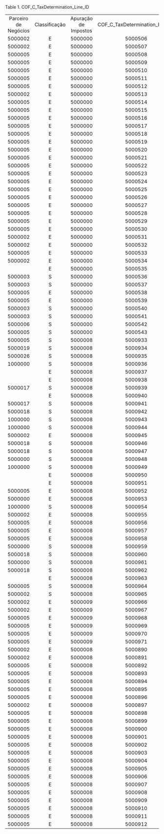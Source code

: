 <div id="d129040e1" class="table">

<div class="table-title">

Table 1. COF\_C\_TaxDetermination\_Line\_ID

</div>

<div class="table-contents">

|                      |               |                      |                                    |                   |                     |                        |                |            |                   |                   |         |        |        |         |                  |                      |         |
| :------------------: | :-----------: | :------------------: | :--------------------------------: | :---------------: | :-----------------: | :--------------------: | :------------: | :--------: | :---------------: | :---------------: | :-----: | :----: | :----: | :-----: | :--------------: | :------------------: | :-----: |
| Parceiro de Negócios | Classificação | Apuração de Impostos | COF\_C\_TaxDetermination\_Line\_ID | CST do Lançamento | Código da Impreesão | Descrição da Impressão | Valor Contábil | Valor Base | Imposto Creditado | Impostos Debitado | Isentas | Outras | Região |  CFOP   | Documento Fiscal | Doc. Fiscal - Linhas | Produto |
|       5000002        |       E       |       5000000        |              5000506               |        00         |                     |                        |    10000.00    |  4000.00   |      720.00       |         0         |    0    |   0    |  465   | 1000001 |     5000006      |       5000007        | 5000019 |
|       5000002        |       E       |       5000000        |              5000507               |        10         |                     |                        |    30000.00    |  30000.00  |      5400.00      |         0         |    0    |   0    |  465   | 1000001 |     5000006      |       5000006        | 5000018 |
|       5000005        |       E       |       5000000        |              5000508               |        51         |                     |                        |    1500.00     |  1500.00   |      100.80       |         0         |    0    |   0    |  456   | 1000111 |     5000012      |       5000013        | 5000022 |
|       5000005        |       E       |       5000000        |              5000509               |        51         |                     |                        |    1500.00     |  1050.00   |      126.00       |         0         |    0    |   0    |  456   | 1000111 |     5000012      |       5000014        | 5000021 |
|       5000005        |       E       |       5000000        |              5000510               |        50         |                     |                        |    1500.00     |     0      |         0         |         0         |    0    |   0    |  456   | 1000111 |     5000017      |       5000018        | 5000021 |
|       5000005        |       E       |       5000000        |              5000511               |        51         |                     |                        |    1500.00     |  1500.00   |      100.80       |         0         |    0    |   0    |  456   | 1000111 |     5000017      |       5000017        | 5000022 |
|       5000005        |       E       |       5000000        |              5000512               |        60         |                     |                        |    10000.00    |     0      |         0         |         0         |    0    |   0    |  456   | 1000111 |     5000028      |       5000030        | 5000023 |
|       5000002        |       E       |       5000000        |              5000513               |        00         |                     |                        |    1000.00     |  1000.00   |      180.00       |         0         |    0    |   0    |  465   | 1000001 |     5000034      |       5000039        | 5000029 |
|       5000005        |       E       |       5000000        |              5000514               |        00         |                     |                        |     999.00     |   999.00   |      119.88       |         0         |    0    |   0    |  456   | 1000111 |     5000036      |       5000040        | 5000015 |
|       5000005        |       E       |       5000000        |              5000515               |        00         |                     |                        |    1000.00     |  1000.00   |      120.00       |         0         |    0    |   0    |  456   | 1000111 |     5000037      |       5000041        | 5000038 |
|       5000005        |       E       |       5000000        |              5000516               |        00         |                     |                        |     100.00     |   100.00   |       12.00       |         0         |    0    |   0    |  456   | 1000111 |     5000038      |       5000042        | 5000039 |
|       5000005        |       E       |       5000000        |              5000517               |        00         |                     |                        |     100.00     |   100.00   |       12.00       |         0         |    0    |   0    |  456   | 1000111 |     5000039      |       5000043        | 5000039 |
|       5000005        |       E       |       5000000        |              5000518               |        00         |                     |                        |     300.00     |   300.00   |       36.00       |         0         |    0    |   0    |  456   | 1000111 |     5000041      |       5000045        | 5000041 |
|       5000005        |       E       |       5000000        |              5000519               |        00         |                     |                        |     100.00     |   100.00   |       12.00       |         0         |    0    |   0    |  456   | 1000111 |     5000042      |       5000046        | 5000041 |
|       5000005        |       E       |       5000000        |              5000520               |        00         |                     |                        |     500.00     |   500.00   |       60.00       |         0         |    0    |   0    |  456   | 1000111 |     5000044      |       5000048        | 5000029 |
|       5000005        |       E       |       5000000        |              5000521               |        00         |                     |                        |     500.00     |   500.00   |       60.00       |         0         |    0    |   0    |  456   | 1000111 |     5000045      |       5000049        | 5000042 |
|       5000005        |       E       |       5000000        |              5000522               |                   |                     |                        |     100.00     |     0      |         0         |         0         |    0    |   0    |  456   | 1000211 |     5000057      |       5000060        | 5000025 |
|       5000005        |       E       |       5000000        |              5000523               |        00         |                     |                        |     500.00     |   500.00   |       60.00       |         0         |    0    |   0    |  456   | 1000111 |     5000046      |       5000050        | 5000042 |
|       5000005        |       E       |       5000000        |              5000524               |        00         |                     |                        |     500.00     |   500.00   |       60.00       |         0         |    0    |   0    |  456   | 1000111 |     5000047      |       5000051        | 5000042 |
|       5000005        |       E       |       5000000        |              5000525               |        00         |                     |                        |    4000.00     |  4000.00   |      480.00       |         0         |    0    |   0    |  456   | 1000111 |     5000049      |       5000053        | 5000043 |
|       5000005        |       E       |       5000000        |              5000526               |        00         |                     |                        |    1000.00     |   700.00   |       84.00       |         0         |    0    |   0    |  456   | 1000111 |     5000050      |       5000054        | 5000021 |
|       5000005        |       E       |       5000000        |              5000527               |                   |                     |                        |     200.00     |     0      |         0         |         0         |    0    |   0    |  456   | 1000211 |     5000052      |       5000055        | 5000025 |
|       5000005        |       E       |       5000000        |              5000528               |                   |                     |                        |     100.00     |     0      |         0         |         0         |    0    |   0    |  456   | 1000211 |     5000056      |       5000059        | 5000025 |
|       5000005        |       E       |       5000000        |              5000529               |                   |                     |                        |     150.00     |     0      |         0         |         0         |    0    |   0    |  456   | 1000211 |     5000058      |       5000061        | 5000025 |
|       5000005        |       E       |       5000000        |              5000530               |                   |                     |                        |     20.00      |     0      |         0         |         0         |    0    |   0    |  456   | 1000211 |     5000059      |       5000062        | 5000025 |
|       5000002        |       E       |       5000000        |              5000531               |                   |                     |                        |    1000.00     |     0      |         0         |         0         |    0    |   0    |  465   | 1000108 |     5000060      |       5000063        | 5000025 |
|       5000002        |       E       |       5000000        |              5000532               |                   |                     |                        |    1000.00     |     0      |         0         |         0         |    0    |   0    |  465   | 1000108 |     5000061      |       5000064        | 5000025 |
|       5000005        |       E       |       5000000        |              5000533               |        00         |                     |                        |     500.00     |   500.00   |       60.00       |         0         |    0    |   0    |  456   | 1000111 |     5000062      |       5000065        | 5000042 |
|       5000002        |       E       |       5000000        |              5000534               |                   |                     |                        |    1000.00     |     0      |         0         |         0         |    0    |   0    |  465   | 1000108 |     5000065      |       5000066        | 5000025 |
|                      |       E       |       5000000        |              5000535               |        00         |                     |                        |     220.00     |   262.36   |         0         |         0         |    0    |   0    |  465   | 1000214 |     5000068      |       5000068        | 5000002 |
|       5000003        |       S       |       5000000        |              5000536               |        00         |                     |                        |     200.00     |   240.00   |         0         |       43.20       |    0    |   0    |  465   | 1000242 |     5000077      |       5000077        | 5000021 |
|       5000003        |       S       |       5000000        |              5000537               |        00         |                     |                        |     50.00      |   60.00    |         0         |       10.80       |    0    |   0    |  465   | 1000242 |     5000077      |       5000078        | 5000018 |
|       5000005        |       E       |       5000000        |              5000538               |        00         |                     |                        |    1000.00     |  1000.00   |      120.00       |         0         |    0    |   0    |  456   | 1000111 |     5000074      |       5000073        | 5000047 |
|       5000005        |       E       |       5000000        |              5000539               |        00         |                     |                        |    2000.00     |  2000.00   |      240.00       |         0         |    0    |   0    |  456   | 1000111 |     5000074      |       5000074        | 5000018 |
|       5000003        |       S       |       5000000        |              5000540               |        00         |                     |                        |     200.00     |   224.00   |         0         |       40.32       |    0    |   0    |  465   | 1000242 |     5000086      |       5000088        | 5000021 |
|       5000003        |       S       |       5000000        |              5000541               |        00         |                     |                        |     50.00      |   56.00    |         0         |       10.08       |    0    |   0    |  465   | 1000242 |     5000086      |       5000089        | 5000018 |
|       5000006        |       S       |       5000000        |              5000542               |        00         |                     |                        |     150.00     |   150.00   |         0         |       10.50       |    0    |   0    |  451   | 1000381 |     5000087      |       5000090        | 5000021 |
|       5000005        |       S       |       5000000        |              5000543               |        00         |                     |                        |     300.00     |   300.00   |         0         |       36.00       |    0    |   0    |  456   | 1000375 |     5000092      |       5000094        | 5000021 |
|       5000005        |       S       |       5000008        |              5000933               |        10         |                     |                        |     300.00     |     0      |         0         |         0         |    0    |   0    |  456   | 1000375 |     5000120      |       5000129        | 5000021 |
|       5000019        |       S       |       5000008        |              5000934               |        00         |                     |                        |    1000.00     |     0      |         0         |         0         |    0    |   0    |  464   | 1000375 |     5000125      |       5000133        | 5000022 |
|       5000026        |       S       |       5000008        |              5000935               |        00         |                     |                        |     220.00     |     0      |         0         |         0         |    0    |   0    |  465   | 1000242 |     5000220      |       5000217        | 5000019 |
|       1000000        |       S       |       5000008        |              5000936               |        00         |                     |                        |    1000.00     |     0      |         0         |         0         |    0    |   0    |        | 1000242 |     5000217      |       5000213        | 5000018 |
|                      |       E       |       5000008        |              5000937               |        00         |                     |                        |    1000.00     |     0      |         0         |         0         |    0    |   0    |  465   | 1000018 |     5000133      |       5000141        | 5000018 |
|                      |       E       |       5000008        |              5000938               |        10         |                     |                        |     500.00     |     0      |         0         |         0         |    0    |   0    |  465   | 1000052 |     5000133      |       5000142        | 5000003 |
|       5000017        |       S       |       5000008        |              5000939               |        10         |                     |                        |     500.00     |     0      |         0         |         0         |    0    |   0    |  465   | 1000300 |     5000156      |       5000162        | 5000003 |
|                      |       E       |       5000008        |              5000940               |        10         |                     |                        |     100.00     |     0      |         0         |         0         |    0    |   0    |  465   | 1000052 |     5000162      |       5000167        | 5000003 |
|       5000017        |       S       |       5000008        |              5000941               |        00         |                     |                        |     100.00     |     0      |         0         |         0         |    0    |   0    |  465   | 1000242 |     5000167      |       5000172        | 5000022 |
|       5000018        |       S       |       5000008        |              5000942               |        00         |                     |                        |    2000.00     |     0      |         0         |         0         |    0    |   0    |  456   | 1000375 |     5000176      |       5000180        | 5000022 |
|       1000000        |       S       |       5000008        |              5000943               |        00         |                     |                        |     200.00     |     0      |         0         |         0         |    0    |   0    |        | 1000242 |     5000218      |       5000214        | 5000021 |
|       1000000        |       S       |       5000008        |              5000944               |        00         |                     |                        |    2000.00     |     0      |         0         |         0         |    0    |   0    |        | 1000242 |     5000218      |       5000215        | 5000018 |
|       5000002        |       E       |       5000008        |              5000945               |        00         |                     |                        |     100.00     |     0      |         0         |         0         |    0    |   0    |  465   | 1000065 |     5000227      |       5000220        | 1000001 |
|       5000018        |       S       |       5000008        |              5000946               |        00         |                     |                        |    2000.00     |     0      |         0         |         0         |    0    |   0    |  456   | 1000375 |     5000178      |       5000182        | 5000022 |
|       5000018        |       S       |       5000008        |              5000947               |        00         |                     |                        |    2000.00     |     0      |         0         |         0         |    0    |   0    |  456   | 1000375 |     5000179      |       5000183        | 5000022 |
|       5000000        |       S       |       5000008        |              5000948               |        00         |                     |                        |      2.00      |     0      |         0         |         0         |    0    |   0    |  465   | 1000241 |     5000181      |       5000184        | 5000003 |
|       1000000        |       S       |       5000008        |              5000949               |        00         |                     |                        |     150.00     |     0      |         0         |         0         |    0    |   0    |        | 1000242 |     5000149      |       5000156        | 5000022 |
|                      |       E       |       5000008        |              5000950               |        00         |                     |                        |      6.00      |     0      |         0         |         0         |    0    |   0    |  465   | 1000018 |     5000192      |       5000194        | 5000018 |
|                      |       E       |       5000008        |              5000951               |        00         |                     |                        |      8.00      |     0      |         0         |         0         |    0    |   0    |  465   | 1000052 |     5000192      |       5000193        | 5000003 |
|       5000005        |       E       |       5000008        |              5000952               |        00         |                     |                        |     500.00     |     0      |         0         |         0         |    0    |   0    |  456   | 1000111 |     5000205      |       5000205        | 5000042 |
|       5000000        |       E       |       5000008        |              5000953               |        00         |                     |                        |    10000.00    |     0      |         0         |         0         |    0    |   0    |  465   | 1000060 |     5000209      |       5000206        | 5000052 |
|       1000000        |       S       |       5000008        |              5000954               |        00         |                     |                        |    1000.00     |     0      |         0         |         0         |    0    |   0    |        | 1000242 |     5000216      |       5000212        | 5000018 |
|       5000002        |       E       |       5000008        |              5000955               |        00         |                     |                        |     100.00     |     0      |         0         |         0         |    0    |   0    |  465   | 1000065 |     5000226      |       5000219        | 1000001 |
|       5000005        |       E       |       5000008        |              5000956               |        00         |                     |                        |     100.00     |     0      |         0         |         0         |    0    |   0    |  456   | 1000111 |     5000231      |       5000224        | 1000001 |
|       5000005        |       E       |       5000008        |              5000957               |        00         |                     |                        |     100.00     |     0      |         0         |         0         |    0    |   0    |  456   | 1000111 |     5000230      |       5000223        | 1000001 |
|       5000005        |       E       |       5000008        |              5000958               |        50         |                     |                        |     100.00     |     0      |         0         |         0         |    0    |   0    |  456   | 1000111 |     5000232      |       5000225        | 5000021 |
|       5000000        |       S       |       5000008        |              5000959               |        00         |                     |                        |    1000.00     |     0      |         0         |         0         |    0    |   0    |  465   | 1000242 |     5000238      |       5000229        | 5000002 |
|       5000018        |       S       |       5000008        |              5000960               |        00         |                     |                        |    1000.00     |     0      |         0         |         0         |    0    |   0    |  456   | 1000375 |     5000244      |       5000233        | 5000002 |
|       5000000        |       S       |       5000008        |              5000961               |        00         |                     |                        |     100.00     |     0      |         0         |         0         |    0    |   0    |  465   | 1000241 |     5000240      |       5000230        | 5000012 |
|       5000018        |       S       |       5000008        |              5000962               |        10         |                     |                        |    1000.00     |     0      |         0         |         0         |    0    |   0    |  456   | 1000433 |     5000245      |       5000234        | 5000012 |
|                      |       E       |       5000008        |              5000963               |        00         |                     |                        |      2000      |     0      |         0         |         0         |    0    |   0    |  465   | 1000214 |     5000072      |       5000072        | 5000002 |
|       5000005        |       S       |       5000008        |              5000964               |        00         |                     |                        |     100.00     |     0      |         0         |         0         |    0    |   0    |  456   | 1000404 |     5000235      |       5000227        | 1000001 |
|       5000002        |       S       |       5000008        |              5000965               |        00         |                     |                        |     10.00      |     0      |         0         |         0         |    0    |   0    |  465   | 1000242 |     5000253      |       5000241        | 5000019 |
|       5000002        |       E       |       5000009        |              5000966               |        01         |                     |                        |    30000.00    |  30000.00  |         0         |         0         |    0    |   0    |  465   | 1000001 |     5000006      |       5000006        | 5000018 |
|       5000002        |       E       |       5000009        |              5000967               |        01         |                     |                        |    10000.00    |  10000.00  |         0         |         0         |    0    |   0    |  465   | 1000001 |     5000006      |       5000007        | 5000019 |
|       5000005        |       E       |       5000009        |              5000968               |        01         |                     |                        |    1500.00     |  1500.00   |         0         |         0         |    0    |   0    |  456   | 1000111 |     5000012      |       5000013        | 5000022 |
|       5000005        |       E       |       5000009        |              5000969               |        01         |                     |                        |    1500.00     |  1500.00   |         0         |         0         |    0    |   0    |  456   | 1000111 |     5000012      |       5000014        | 5000021 |
|       5000005        |       E       |       5000009        |              5000970               |        01         |                     |                        |    1500.00     |  1500.00   |         0         |         0         |    0    |   0    |  456   | 1000111 |     5000017      |       5000017        | 5000022 |
|       5000005        |       E       |       5000009        |              5000971               |        01         |                     |                        |    1500.00     |  1500.00   |         0         |         0         |    0    |   0    |  456   | 1000111 |     5000017      |       5000018        | 5000021 |
|       5000002        |       E       |       5000008        |              5000890               |        00         |                     |                        |    10000.00    |     0      |         0         |         0         |    0    |   0    |  465   | 1000001 |     5000006      |       5000007        | 5000019 |
|       5000002        |       E       |       5000008        |              5000891               |        10         |                     |                        |    30000.00    |     0      |         0         |         0         |    0    |   0    |  465   | 1000001 |     5000006      |       5000006        | 5000018 |
|       5000005        |       E       |       5000008        |              5000892               |        51         |                     |                        |    1500.00     |     0      |         0         |         0         |    0    |   0    |  456   | 1000111 |     5000012      |       5000013        | 5000022 |
|       5000005        |       E       |       5000008        |              5000893               |        51         |                     |                        |    1500.00     |     0      |         0         |         0         |    0    |   0    |  456   | 1000111 |     5000012      |       5000014        | 5000021 |
|       5000005        |       E       |       5000008        |              5000894               |        50         |                     |                        |    1500.00     |     0      |         0         |         0         |    0    |   0    |  456   | 1000111 |     5000017      |       5000018        | 5000021 |
|       5000005        |       E       |       5000008        |              5000895               |        51         |                     |                        |    1500.00     |     0      |         0         |         0         |    0    |   0    |  456   | 1000111 |     5000017      |       5000017        | 5000022 |
|       5000005        |       E       |       5000008        |              5000896               |        60         |                     |                        |    10000.00    |     0      |         0         |         0         |    0    |   0    |  456   | 1000111 |     5000028      |       5000030        | 5000023 |
|       5000002        |       E       |       5000008        |              5000897               |        00         |                     |                        |    1000.00     |     0      |         0         |         0         |    0    |   0    |  465   | 1000001 |     5000034      |       5000039        | 5000029 |
|       5000005        |       E       |       5000008        |              5000898               |        00         |                     |                        |     999.00     |     0      |         0         |         0         |    0    |   0    |  456   | 1000111 |     5000036      |       5000040        | 5000015 |
|       5000005        |       E       |       5000008        |              5000899               |        00         |                     |                        |    1000.00     |     0      |         0         |         0         |    0    |   0    |  456   | 1000111 |     5000037      |       5000041        | 5000038 |
|       5000005        |       E       |       5000008        |              5000900               |        00         |                     |                        |     100.00     |     0      |         0         |         0         |    0    |   0    |  456   | 1000111 |     5000038      |       5000042        | 5000039 |
|       5000005        |       E       |       5000008        |              5000901               |        00         |                     |                        |     100.00     |     0      |         0         |         0         |    0    |   0    |  456   | 1000111 |     5000039      |       5000043        | 5000039 |
|       5000005        |       E       |       5000008        |              5000902               |        00         |                     |                        |     300.00     |     0      |         0         |         0         |    0    |   0    |  456   | 1000111 |     5000041      |       5000045        | 5000041 |
|       5000005        |       E       |       5000008        |              5000903               |        00         |                     |                        |     100.00     |     0      |         0         |         0         |    0    |   0    |  456   | 1000111 |     5000042      |       5000046        | 5000041 |
|       5000005        |       E       |       5000008        |              5000904               |        00         |                     |                        |     500.00     |     0      |         0         |         0         |    0    |   0    |  456   | 1000111 |     5000044      |       5000048        | 5000029 |
|       5000005        |       E       |       5000008        |              5000905               |        00         |                     |                        |     500.00     |     0      |         0         |         0         |    0    |   0    |  456   | 1000111 |     5000045      |       5000049        | 5000042 |
|       5000005        |       E       |       5000008        |              5000906               |                   |                     |                        |     100.00     |     0      |         0         |         0         |    0    |   0    |  456   | 1000211 |     5000057      |       5000060        | 5000025 |
|       5000005        |       E       |       5000008        |              5000907               |        00         |                     |                        |     500.00     |     0      |         0         |         0         |    0    |   0    |  456   | 1000111 |     5000046      |       5000050        | 5000042 |
|       5000005        |       E       |       5000008        |              5000908               |        00         |                     |                        |     500.00     |     0      |         0         |         0         |    0    |   0    |  456   | 1000111 |     5000047      |       5000051        | 5000042 |
|       5000005        |       E       |       5000008        |              5000909               |        00         |                     |                        |    4000.00     |     0      |         0         |         0         |    0    |   0    |  456   | 1000111 |     5000049      |       5000053        | 5000043 |
|       5000005        |       E       |       5000008        |              5000910               |        00         |                     |                        |    1000.00     |     0      |         0         |         0         |    0    |   0    |  456   | 1000111 |     5000050      |       5000054        | 5000021 |
|       5000005        |       E       |       5000008        |              5000911               |                   |                     |                        |     200.00     |     0      |         0         |         0         |    0    |   0    |  456   | 1000211 |     5000052      |       5000055        | 5000025 |
|       5000005        |       E       |       5000008        |              5000912               |                   |                     |                        |     100.00     |     0      |         0         |         0         |    0    |   0    |  456   | 1000211 |     5000056      |       5000059        | 5000025 |

</div>

</div>
